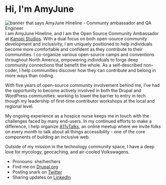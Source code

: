 # Hi, I'm AmyJune

<img src="https://avatars3.githubusercontent.com/u/20327232?s=460&u=2930034a3b14e772b708dba5a1377aeb504a1dc4&v=4" alt="banner that says AmyJune Hineline - Communty ambassador and QA Engineer">
I am AmyJune Hineline, and I am the Open Source Community Ambassador at <a href="https://www.kanopi.com">Kanopi Studios</a>.
With a dual focus on both open-source community development and
inclusivity, I am uniquely positioned to help individuals become more
comfortable and confident as they contribute to their communities. I co-organize
various open-source camps and conventions throughout North America, empowering
individuals to forge deep community connections that benefit the whole. As a
self-described non-coder, I help communities discover how they can contribute
and belong in more ways than coding. 

With five years of open-source community involvement behind me, I’ve had the
opportunity to become actively involved in both the Drupal and WordPress
communities: working to lower the barrier to entry in tech though my leadership
of first-time contributor workshops at the local and regional level. 

My ongoing experience as a hospice nurse keeps me in touch with the challenges
faced by many end-users. In my continued efforts to make a difference, I help
organize <a href="https://www.a11ytalks.com">A11yTalks</a>, an online meetup where we invite folks on every month to
talk about all things accessibility - one of the core components of building an
inclusive web. 

Outside of my mission in the technology community space, I have a deep love for
mycology, geocaching, and air-cooled Volkswagens.


- Pronouns: she/her/hers
- Find me on <a href="https://www.drupal.org/u/volkswagenchick">Drupal.org</a>
- Posting snark on <a href="https://twitter.com/volkswagenchick">Twitter</a>
- Sharing updates on <a href="https://www.linkedin.com/in/volkswagenchick/">LinkedIn</a>
